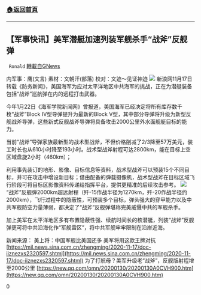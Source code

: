 ###  [:house:返回首頁](https://github.com/ourhimalayas/txt)
---

## 【军事快讯】美军潜艇加速列装军舰杀手“战斧”反舰弹
` Ronald` [轉載自GNews](https://gnews.org/zh-hans/569070/)

内军事：鹰(文言) 素材：文朝汗(部落) 校对：文迹～见证神迹
![](https://gnews-media-offload.s3.amazonaws.com/wp-content/uploads/2020/11/17233031/PSX_20201118_120452.jpg)
新浪网11月17日转载《防务新闻》，美国海军为应对太平洋地区中共海军的挑战，正在为潜艇装备包括“战斧”巡航弹在内的远程打击武器。

今年1月22日《海军学院新闻网》曾报道，美国海军已经决定将所有库存数千枚“战斧”Block IV型导弹提升为最新的Block V型，其中部分导弹将升级为新型反舰战斧导弹，这些新式反舰战斧导弹将具备攻击2000公里外水面舰艇目标的能力。

当前“战斧”导弹家族最新型的战术型战斧，不但价格削减了2/3降至57万美元，装工时长也从610小时降至193小时。战术型战斧射程可达2800km，能在目标上空区域盘旋2小时（460km）；

利用事先装订的地形、影像、目标信息等资料，战术型战斧可以预装15个不同目标，并可在攻击中增设新目标；借由配备的弹载摄像机，战术型战斧在目标区域飞行阶段可将目标区影像资料传递给指挥平台，提供更精准的后续攻击参考。
![](https://gnews-media-offload.s3.amazonaws.com/wp-content/uploads/2020/11/17233211/PSX_20201118_120431.jpg)
“战斧”反舰弹2000km超远射程（歼-15作战半径为1270km，歼-20作战半径约2000km），飞行过程中的隐蔽性，可预装多个目标，弹头强大的穿甲能力以及中共军舰防空力量薄弱，都决定了“战斧”反舰弹堪称完美威慑中共的军舰杀手。

加上美军在太平洋地区多有布置隐蔽性强、续航时间长的核潜艇，列装“战斧”反舰弹更可将中共沿海化作“军舰雷区”，将中共军舰牢牢限制在沿岸近海。

新闻来源：
美上将：中国军舰比美国还多 美军将用这款王牌对抗
[https://mil.news.sina.com.cn/zhengming/2020-11-17/doc-iiznezxs2320597.shtml](https://mil.news.sina.com.cn/zhengming/2020-11-17/doc-iiznezxs2320597.shtml)
为了打航母？美军升级老“战斧”，反舰版射程增至2000公里
[https://new.qq.com/omn/20200130/20200130A0CVH900.htm](https://new.qq.com/omn/20200130/20200130A0CVH900.htm)

0
